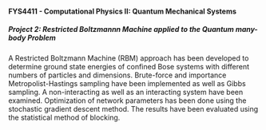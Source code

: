 #### FYS4411 - Computational Physics II: Quantum Mechanical Systems 
##### Project 2: Restricted Boltzmannn Machine applied to the Quantum many-body Problem

A Restricted Boltzmann Machine (RBM) approach has been developed to determine ground state energies of confined Bose systems with different numbers of particles and dimensions. Brute-force and importance Metropolist-Hastings sampling have been implemented as well as Gibbs sampling. A non-interacting as well as an interacting system have been examined. Optimization of network parameters has been done using the stochastic gradient descent method. The results have been evaluated using the statistical method of blocking. 
